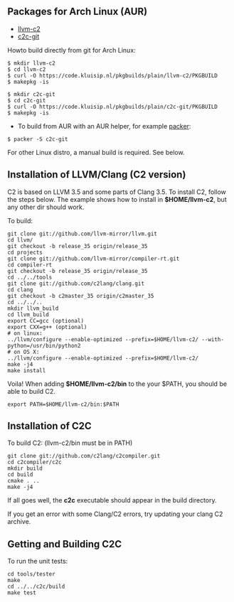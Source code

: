 
## Packages for Arch Linux (AUR)
* [llvm-c2](https://aur.archlinux.org/packages/llvm-c2/)
* [c2c-git](https://aur.archlinux.org/packages/c2c-git/)

Howto build directly from git for Arch Linux:
```
$ mkdir llvm-c2
$ cd llvm-c2
$ curl -O https://code.kluisip.nl/pkgbuilds/plain/llvm-c2/PKGBUILD
$ makepkg -is

$ mkdir c2c-git
$ cd c2c-git
$ curl -O https://code.kluisip.nl/pkgbuilds/plain/c2c-git/PKGBUILD
$ makepkg -is
```

* To build from AUR with an AUR helper, for example [packer](https://aur.archlinux.org/packages/packer/):

```$ packer -S c2c-git```



For other Linux distro, a manual build is required. See below.

## Installation of LLVM/Clang (C2 version)
C2 is based on LLVM 3.5 and some parts of Clang 3.5.
To install C2, follow the steps below. The example shows
how to install in **$HOME/llvm-c2**, but any other dir should work.

To build:
```
git clone git://github.com/llvm-mirror/llvm.git
cd llvm/
git checkout -b release_35 origin/release_35
cd projects
git clone git://github.com/llvm-mirror/compiler-rt.git
cd compiler-rt
git checkout -b release_35 origin/release_35
cd ../../tools
git clone git://github.com/c2lang/clang.git
cd clang
git checkout -b c2master_35 origin/c2master_35
cd ../../..
mkdir llvm_build
cd llvm_build
export CC=gcc (optional)
export CXX=g++ (optional)
# on linux:
../llvm/configure --enable-optimized --prefix=$HOME/llvm-c2/ --with-python=/usr/bin/python2
# on OS X:
../llvm/configure --enable-optimized --prefix=$HOME/llvm-c2/
make -j4
make install
```

Voila! When adding **$HOME/llvm-c2/bin** to the your $PATH, you should be able
to build C2.
```
export PATH=$HOME/llvm-c2/bin:$PATH
```

## Installation of C2C
To build C2: (llvm-c2/bin must be in PATH)
```
git clone git://github.com/c2lang/c2compiler.git
cd c2compiler/c2c
mkdir build
cd build
cmake . ..
make -j4
```
If all goes well, the **c2c** executable should appear in the build directory.

If you get an error with some Clang/C2 errors, try updating your clang C2 archive.

## Getting and Building C2C
To run the unit tests:
```
cd tools/tester
make
cd ../../c2c/build
make test
```


